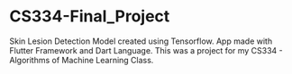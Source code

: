 # CS334-Final_Project
 Skin Lesion Detection Model created using Tensorflow. App made with Flutter Framework and Dart Language. This was a project for my CS334 - Algorithms of Machine Learning Class.
